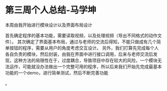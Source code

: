 ﻿# 第三周个人总结-马学坤

本周由我开始进行模块设计以及界面布局设计

首先确定程序的基本功能，需要读取视频，以及处理视频（导出不同格式的动作文件）。
其次确定了界面基本布局，通过与老师的交流后得知，不能只做成有几个简单按钮的程序，需要从用户的角度考虑交互设计。
另外，我们打算先完成每个人各自负责的模块，然后封装，由我在界面中进行接口调用，后来与老师交流后发现，这种方法的局限性在于，过度耦合，导致项目中存在较大的风险，一个模块无法运作，可能就没办法做出一个完整可用的程序，所以后来我们开始先完成最基本功能的一个demo，进行简单测试，然后不断完善功能

。